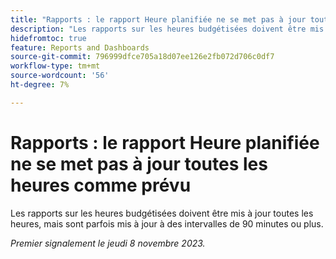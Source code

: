 ```yaml
---
title: "Rapports : le rapport Heure planifiée ne se met pas à jour toutes les heures comme prévu"
description: "Les rapports sur les heures budgétisées doivent être mis à jour toutes les heures, mais sont parfois mis à jour à des intervalles de 90 minutes ou plus."
hidefromtoc: true
feature: Reports and Dashboards
source-git-commit: 796999dfce705a18d07ee126e2fb072d706c0df7
workflow-type: tm+mt
source-wordcount: '56'
ht-degree: 7%

---
```



# Rapports : le rapport Heure planifiée ne se met pas à jour toutes les heures comme prévu

Les rapports sur les heures budgétisées doivent être mis à jour toutes les heures, mais sont parfois mis à jour à des intervalles de 90 minutes ou plus.

_Premier signalement le jeudi 8 novembre 2023._
